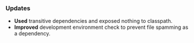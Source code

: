 ### Updates

- **Used** transitive dependencies and exposed nothing to classpath.
- **Improved** development environment check to prevent file spamming as a dependency.